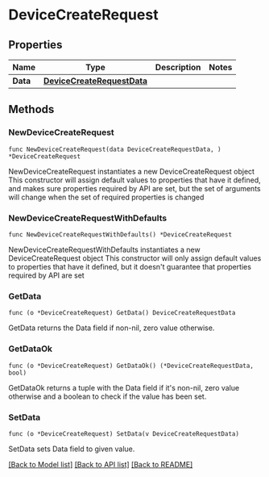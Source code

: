 # DeviceCreateRequest

## Properties

Name | Type | Description | Notes
------------ | ------------- | ------------- | -------------
**Data** | [**DeviceCreateRequestData**](DeviceCreateRequestData.md) |  | 

## Methods

### NewDeviceCreateRequest

`func NewDeviceCreateRequest(data DeviceCreateRequestData, ) *DeviceCreateRequest`

NewDeviceCreateRequest instantiates a new DeviceCreateRequest object
This constructor will assign default values to properties that have it defined,
and makes sure properties required by API are set, but the set of arguments
will change when the set of required properties is changed

### NewDeviceCreateRequestWithDefaults

`func NewDeviceCreateRequestWithDefaults() *DeviceCreateRequest`

NewDeviceCreateRequestWithDefaults instantiates a new DeviceCreateRequest object
This constructor will only assign default values to properties that have it defined,
but it doesn't guarantee that properties required by API are set

### GetData

`func (o *DeviceCreateRequest) GetData() DeviceCreateRequestData`

GetData returns the Data field if non-nil, zero value otherwise.

### GetDataOk

`func (o *DeviceCreateRequest) GetDataOk() (*DeviceCreateRequestData, bool)`

GetDataOk returns a tuple with the Data field if it's non-nil, zero value otherwise
and a boolean to check if the value has been set.

### SetData

`func (o *DeviceCreateRequest) SetData(v DeviceCreateRequestData)`

SetData sets Data field to given value.



[[Back to Model list]](../README.md#documentation-for-models) [[Back to API list]](../README.md#documentation-for-api-endpoints) [[Back to README]](../README.md)



